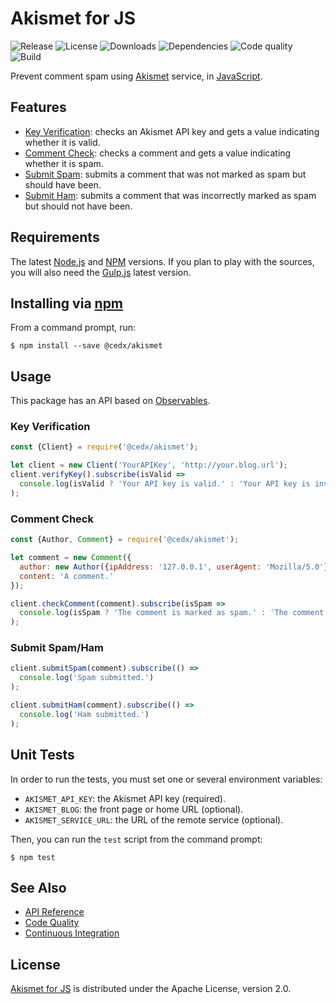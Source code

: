 # Akismet for JS
![Release](https://img.shields.io/npm/v/@cedx/akismet.svg) ![License](https://img.shields.io/npm/l/@cedx/akismet.svg) ![Downloads](https://img.shields.io/npm/dt/@cedx/akismet.svg) ![Dependencies](https://img.shields.io/david/cedx/akismet.svg) ![Code quality](https://img.shields.io/codacy/grade/c11dd02fb6b24cdb80565f0181aaa583.svg) ![Build](https://img.shields.io/travis/cedx/akismet.svg)

Prevent comment spam using [Akismet](https://akismet.com) service, in [JavaScript](https://developer.mozilla.org/en-US/docs/Web/JavaScript).

## Features
- [Key Verification](https://akismet.com/development/api/#verify-key): checks an Akismet API key and gets a value indicating whether it is valid.
- [Comment Check](https://akismet.com/development/api/#comment-check): checks a comment and gets a value indicating whether it is spam.
- [Submit Spam](https://akismet.com/development/api/#submit-spam): submits a comment that was not marked as spam but should have been.
- [Submit Ham](https://akismet.com/development/api/#submit-ham): submits a comment that was incorrectly marked as spam but should not have been.

## Requirements
The latest [Node.js](https://nodejs.org) and [NPM](https://www.npmjs.com) versions.
If you plan to play with the sources, you will also need the [Gulp.js](http://gulpjs.com/) latest version.

## Installing via [npm](https://www.npmjs.com)
From a command prompt, run:

```shell
$ npm install --save @cedx/akismet
```

## Usage
This package has an API based on [Observables](http://reactivex.io/intro.html).

### Key Verification

```javascript
const {Client} = require('@cedx/akismet');

let client = new Client('YourAPIKey', 'http://your.blog.url');
client.verifyKey().subscribe(isValid =>
  console.log(isValid ? 'Your API key is valid.' : 'Your API key is invalid.')
);
```

### Comment Check

```javascript
const {Author, Comment} = require('@cedx/akismet');

let comment = new Comment({
  author: new Author({ipAddress: '127.0.0.1', userAgent: 'Mozilla/5.0'}),
  content: 'A comment.'
});

client.checkComment(comment).subscribe(isSpam =>
  console.log(isSpam ? 'The comment is marked as spam.' : 'The comment is marked as ham.')
);
```

### Submit Spam/Ham

```javascript
client.submitSpam(comment).subscribe(() =>
  console.log('Spam submitted.')
);

client.submitHam(comment).subscribe(() =>
  console.log('Ham submitted.')
);
```

## Unit Tests
In order to run the tests, you must set one or several environment variables:

- `AKISMET_API_KEY`: the Akismet API key (required).
- `AKISMET_BLOG`: the front page or home URL (optional).
- `AKISMET_SERVICE_URL`: the URL of the remote service (optional).

Then, you can run the `test` script from the command prompt:

```shell
$ npm test
```

## See Also
- [API Reference](http://dev.belin.io/akismet)
- [Code Quality](https://www.codacy.com/app/cedx/akismet)
- [Continuous Integration](https://travis-ci.org/cedx/akismet)

## License
[Akismet for JS](https://github.com/cedx/akismet) is distributed under the Apache License, version 2.0.
